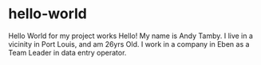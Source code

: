 # hello-world
Hello World for my project works
Hello! My name is Andy Tamby. I live in a vicinity in Port Louis, and am 26yrs Old. I work in a company in Eben as a Team Leader in data entry operator.
